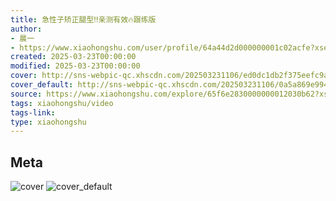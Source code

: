 ```yaml
---
title: 急性子矫正腿型‼️亲测有效🔥跟练版
author:
- 晨一
- https://www.xiaohongshu.com/user/profile/64a44d2d000000001c02acfe?xsec_token=undefined
created: 2025-03-23T00:00:00
modified: 2025-03-23T00:00:00
cover: http://sns-webpic-qc.xhscdn.com/202503231106/ed0dc1db2f375eefc9ab13ffa8e96797/1040g008310epckhimo005p549kmn5b7ufl9udio!nc_n_webp_prv_1
cover_default: http://sns-webpic-qc.xhscdn.com/202503231106/0a5a869e9948291d5948e7282af1b497/1040g008310epckhimo005p549kmn5b7ufl9udio!nc_n_webp_mw_1
source: https://www.xiaohongshu.com/explore/65f6e2830000000012030b62?xsec_token=ABS7GMS3_xvnQgzADmlgxXIvnRlqjVYv_m7HRVKH8r7js=
tags: xiaohongshu/video
tags-link:
type: xiaohongshu
---
```


## Meta

![cover](http://sns-webpic-qc.xhscdn.com/202503231106/ed0dc1db2f375eefc9ab13ffa8e96797/1040g008310epckhimo005p549kmn5b7ufl9udio!nc_n_webp_prv_1)
![cover_default](http://sns-webpic-qc.xhscdn.com/202503231106/0a5a869e9948291d5948e7282af1b497/1040g008310epckhimo005p549kmn5b7ufl9udio!nc_n_webp_mw_1)
